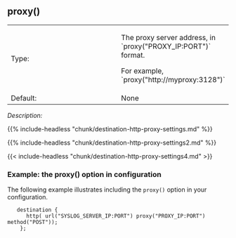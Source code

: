 ---
---
<!-- DISCLAIMER: This file is based on the syslog-ng Open Source Edition documentation https://github.com/balabit/syslog-ng-ose-guides/commit/2f4a52ee61d1ea9ad27cb4f3168b95408fddfdf2 and is used under the terms of The syslog-ng Open Source Edition Documentation License. The file has been modified by Axoflow. -->

## proxy()

<table>
<colgroup>
<col style="width: 50%" />
<col style="width: 50%" />
</colgroup>
<tbody>
<tr class="odd">
<td>Type:</td>
<td><p>The proxy server address, in `proxy("PROXY_IP:PORT")` format.</p>
<p>For example, `proxy("http://myproxy:3128")`</p></td>
</tr>
<tr class="even">
<td>Default:</td>
<td>None</td>
</tr>
</tbody>
</table>

*Description:*

{{% include-headless "chunk/destination-http-proxy-settings.md" %}}

{{% include-headless "chunk/destination-http-proxy-settings2.md" %}}

{{< include-headless "chunk/destination-http-proxy-settings4.md" >}}


### Example: the proxy() option in configuration

The following example illustrates including the `proxy()` option in your configuration.

```shell
   destination {
      http( url("SYSLOG_SERVER_IP:PORT") proxy("PROXY_IP:PORT") method("POST"));
    }; 
```


